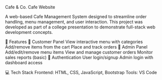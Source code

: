 Cafe & Co. Cafe Website

A web-based Cafe Management System designed to streamline order handling, menu management, and user interaction. This project was developed as part of a college presentation to demonstrate full-stack web development concepts.

📌 Features 🛒 Customer Panel View interactive menu with categories Add/remove items from the cart Place and track orders 🔧 Admin Panel Add/edit/remove menu items View and manage customer orders Monitor sales reports (basic) 🔐 Authentication User login/signup Admin login with dashboard access

💻 Tech Stack Frontend: HTML, CSS, JavaScript, Bootstrap Tools: VS Code
